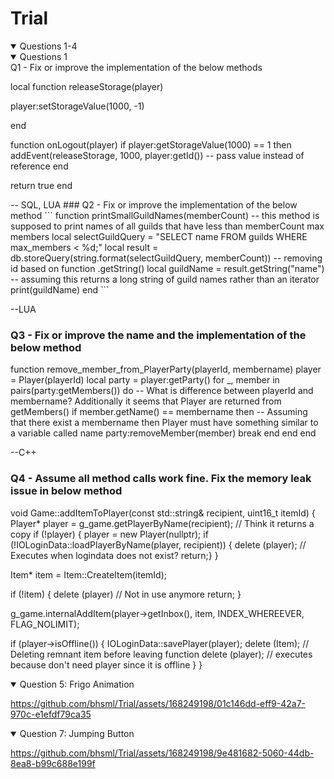 # Trial

<details open>
<summary>Questions 1-4</summary>

<details open>
<summary>Questions 1</summary>
Q1 - Fix or improve the implementation of the below methods

local function releaseStorage(player)

  player:setStorageValue(1000, -1)

end

function onLogout(player)
  if player:getStorageValue(1000) == 1 then
    addEvent(releaseStorage, 1000, player:getId()) -- pass value instead of reference
  end
  
  return true
end

</details>
-- SQL, LUA
### Q2 - Fix or improve the implementation of the below method
```
function printSmallGuildNames(memberCount)
-- this method is supposed to print names of all guilds that have less than memberCount max members
  local selectGuildQuery = "SELECT name FROM guilds WHERE max_members < %d;"
  local result = db.storeQuery(string.format(selectGuildQuery, memberCount)) -- removing id based on function .getString()
  local guildName = result.getString("name") -- assuming this returns a long string of guild names rather than an iterator
  print(guildName)
end
```

--LUA
### Q3 - Fix or improve the name and the implementation of the below method
function remove_member_from_PlayerParty(playerId, membername)
  player = Player(playerId)
  local party = player:getParty()
  for _, member in pairs(party:getMembers()) do -- What is difference between playerId and membername? Additionally it seems that Player are returned from getMembers()
    if member.getName() == membername then -- Assuming that there exist a membername then Player must have something similar to a variable called name
      party:removeMember(member)
	  break
    end
  end
end


--C++
### Q4 - Assume all method calls work fine. Fix the memory leak issue in below method

void Game::addItemToPlayer(const std::string& recipient, uint16_t itemId)
{
  Player* player = g_game.getPlayerByName(recipient); // Think it returns a copy
  if (!player) {
    player = new Player(nullptr);
    if (!IOLoginData::loadPlayerByName(player, recipient)) {
		delete (player); // Executes when logindata does not exist?
      return;}
    }
    
  Item* item = Item::CreateItem(itemId);
  
  if (!item) {
	delete (player) // Not in use anymore
    return;
  }
  
  g_game.internalAddItem(player->getInbox(), item, INDEX_WHEREEVER, FLAG_NOLIMIT);
  
  if (player->isOffline()) {
    IOLoginData::savePlayer(player);
	delete (Item);   // Deleting remnant item before leaving function
	delete (player); // executes because don't need player since it is offline
  }
}
</details>


<details open>
<summary>Question 5: Frigo Animation</summary>


https://github.com/bhsml/Trial/assets/168249198/01c146dd-eff9-42a7-970c-e1efdf79ca35


  
</details>


<details open>
<summary>Question 7: Jumping Button</summary>

https://github.com/bhsml/Trial/assets/168249198/9e481682-5060-44db-8ea8-b99c688e199f


</details>
